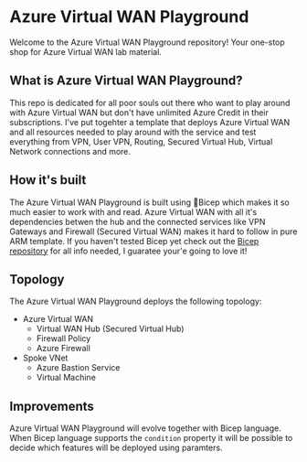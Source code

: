 # Azure Virtual WAN Playground
Welcome to the Azure Virtual WAN Playground repository! Your one-stop shop for Azure Virtual WAN lab material.

## What is Azure Virtual WAN Playground?
This repo is dedicated for all poor souls out there who want to play around with Azure Virtual WAN but don't have unlimited Azure Credit in their subscriptions. I've put togehter a template that deploys Azure Virtual WAN and all resources needed to play around with the service and test everything from VPN, User VPN, Routing, Secured Virtual Hub, Virtual Network connections and more. 

## How it's built
The Azure Virtual WAN Playground is built using 💪Bicep which makes it so much easier to work with and read. Azure Virtual WAN with all it's dependencies betwen the hub and the connected services like VPN Gateways and Firewall (Secured Virtual WAN) makes it hard to follow in pure ARM template. If you haven't tested Bicep yet check out the [Bicep repository](https://github.com/Azure/bicep) for all info needed, I guaratee your'e going to love it! 

## Topology
The Azure Virtual WAN Playground deploys the following topology:

- Azure Virtual WAN
  - Virtual WAN Hub (Secured Virtual Hub) 
  - Firewall Policy
  - Azure Firewall
- Spoke VNet
  - Azure Bastion Service
  - Virtual Machine
 

## Improvements
Azure Virtual WAN Playground will evolve together with Bicep language. When Bicep language supports the `condition` property it will be possible to decide which features will be deployed using paramters.
